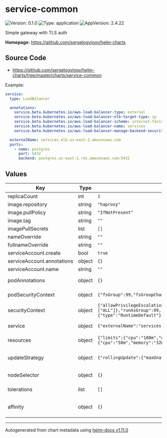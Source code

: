 # service-common

![Version: 0.1.0](https://img.shields.io/badge/Version-0.1.0-informational?style=flat-square) ![Type: application](https://img.shields.io/badge/Type-application-informational?style=flat-square) ![AppVersion: 2.4.22](https://img.shields.io/badge/AppVersion-2.4.22-informational?style=flat-square)

Simple gateway with TLS auth

**Homepage:** <https://github.com/sergelogvinov/helm-charts>

## Source Code

* <https://github.com/sergelogvinov/helm-charts/tree/master/charts/service-common>

Example:

```yaml
service:
  type: LoadBalancer

  annotations:
    service.beta.kubernetes.io/aws-load-balancer-type: external
    service.beta.kubernetes.io/aws-load-balancer-nlb-target-type: ip
    service.beta.kubernetes.io/aws-load-balancer-scheme: internet-facing
    service.beta.kubernetes.io/aws-load-balancer-name: services
    service.beta.kubernetes.io/aws-load-balancer-manage-backend-security-group-rules: "false"

  externalName: services.elb.us-east-2.amazonaws.com
  ports:
    - name: postgres
      port: 5432
      backend: postgres.us-east-1.rds.amazonaws.com:5432
```

## Values

| Key | Type | Default | Description |
|-----|------|---------|-------------|
| replicaCount | int | `1` |  |
| image.repository | string | `"haproxy"` |  |
| image.pullPolicy | string | `"IfNotPresent"` |  |
| image.tag | string | `""` |  |
| imagePullSecrets | list | `[]` |  |
| nameOverride | string | `""` |  |
| fullnameOverride | string | `""` |  |
| serviceAccount.create | bool | `true` |  |
| serviceAccount.annotations | object | `{}` |  |
| serviceAccount.name | string | `""` |  |
| podAnnotations | object | `{}` | Annotations for pod. ref: https://kubernetes.io/docs/concepts/overview/working-with-objects/annotations/ |
| podSecurityContext | object | `{"fsGroup":99,"fsGroupChangePolicy":"OnRootMismatch"}` | Pod Security Context. ref: https://kubernetes.io/docs/tasks/configure-pod-container/security-context/#set-the-security-context-for-a-pod |
| securityContext | object | `{"allowPrivilegeEscalation":false,"capabilities":{"drop":["ALL"]},"runAsGroup":99,"runAsNonRoot":true,"runAsUser":99,"seccompProfile":{"type":"RuntimeDefault"}}` | Container Security Context. ref: https://kubernetes.io/docs/tasks/configure-pod-container/security-context/#set-the-security-context-for-a-pod |
| service | object | `{"externalName":"services","ports":null,"type":"ClusterIP"}` | Service parameters ref: https://kubernetes.io/docs/concepts/services-networking/service/ |
| resources | object | `{"limits":{"cpu":"100m","memory":"64Mi"},"requests":{"cpu":"50m","memory":"32Mi"}}` | Resource requests and limits. ref: https://kubernetes.io/docs/user-guide/compute-resources/ |
| updateStrategy | object | `{"rollingUpdate":{"maxUnavailable":1},"type":"RollingUpdate"}` | Pod deployment update stategy type. ref: https://kubernetes.io/docs/concepts/workloads/controllers/deployment/#updating-a-deployment |
| nodeSelector | object | `{}` | Node labels for pod assignment. ref: https://kubernetes.io/docs/user-guide/node-selection/ |
| tolerations | list | `[]` | Tolerations for pod assignment. ref: https://kubernetes.io/docs/concepts/configuration/taint-and-toleration/ |
| affinity | object | `{}` | Affinity for pod assignment. ref: https://kubernetes.io/docs/concepts/configuration/assign-pod-node/#affinity-and-anti-affinity |

----------------------------------------------
Autogenerated from chart metadata using [helm-docs v1.11.0](https://github.com/norwoodj/helm-docs/releases/v1.11.0)
